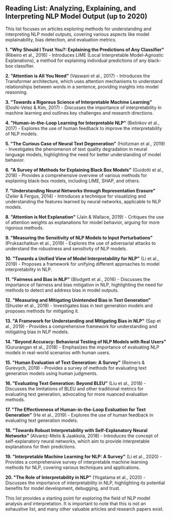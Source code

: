 ## Reading List: Analyzing, Explaining, and Interpreting NLP Model Output (up to 2020)

This list focuses on articles exploring methods for understanding and interpreting NLP model outputs, covering various aspects like model explainability, bias detection, and evaluation metrics.

**1. "Why Should I Trust You?: Explaining the Predictions of Any Classifier"** (Ribeiro et al., 2016) - Introduces LIME (Local Interpretable Model-Agnostic Explanations), a method for explaining individual predictions of any black-box classifier.

**2. "Attention is All You Need"** (Vaswani et al., 2017) - Introduces the Transformer architecture, which uses attention mechanisms to understand relationships between words in a sentence, providing insights into model reasoning.

**3. "Towards a Rigorous Science of Interpretable Machine Learning"** (Doshi-Velez & Kim, 2017) - Discusses the importance of interpretability in machine learning and outlines key challenges and research directions.

**4. "Human-in-the-Loop Learning for Interpretable NLP"** (Belinkov et al., 2017) - Explores the use of human feedback to improve the interpretability of NLP models.

**5. "The Curious Case of Neural Text Degeneration"** (Holtzman et al., 2019) - Investigates the phenomenon of text quality degradation in neural language models, highlighting the need for better understanding of model behavior.

**6. "A Survey of Methods for Explaining Black Box Models"** (Guidotti et al., 2018) - Provides a comprehensive overview of various methods for explaining black-box models, including LIME, SHAP, and others.

**7. "Understanding Neural Networks through Representation Erasure"** (Zeiler & Fergus, 2014) - Introduces a technique for visualizing and understanding the features learned by neural networks, applicable to NLP models.

**8. "Attention is Not Explanation"** (Jain & Wallace, 2019) - Critiques the use of attention weights as explanations for model behavior, arguing for more rigorous methods.

**9. "Measuring the Sensitivity of NLP Models to Input Perturbations"** (Pruksachatkun et al., 2019) - Explores the use of adversarial attacks to understand the robustness and sensitivity of NLP models.

**10. "Towards a Unified View of Model Interpretability for NLP"** (Li et al., 2019) - Proposes a framework for unifying different approaches to model interpretability in NLP.

**11. "Fairness and Bias in NLP"** (Blodgett et al., 2016) - Discusses the importance of fairness and bias mitigation in NLP, highlighting the need for methods to detect and address bias in model outputs.

**12. "Measuring and Mitigating Unintended Bias in Text Generation"** (Shuster et al., 2019) - Investigates bias in text generation models and proposes methods for mitigating it.

**13. "A Framework for Understanding and Mitigating Bias in NLP"** (Sap et al., 2019) - Provides a comprehensive framework for understanding and mitigating bias in NLP models.

**14. "Beyond Accuracy: Behavioral Testing of NLP Models with Real Users"** (Gururangan et al., 2018) - Emphasizes the importance of evaluating NLP models in real-world scenarios with human users.

**15. "Human Evaluation of Text Generation: A Survey"** (Reimers & Gurevych, 2019) - Provides a survey of methods for evaluating text generation models using human judgments.

**16. "Evaluating Text Generation: Beyond BLEU"** (Liu et al., 2018) - Discusses the limitations of BLEU and other traditional metrics for evaluating text generation, advocating for more nuanced evaluation methods.

**17. "The Effectiveness of Human-in-the-Loop Evaluation for Text Generation"** (He et al., 2019) - Explores the use of human feedback in evaluating text generation models.

**18. "Towards Robust Interpretability with Self-Explanatory Neural Networks"** (Alvarez-Melis & Jaakkola, 2018) - Introduces the concept of self-explanatory neural networks, which aim to provide interpretable explanations for their predictions.

**19. "Interpretable Machine Learning for NLP: A Survey"** (Li et al., 2020) - Provides a comprehensive survey of interpretable machine learning methods for NLP, covering various techniques and applications.

**20. "The Role of Interpretability in NLP"** (Yogatama et al., 2020) - Discusses the importance of interpretability in NLP, highlighting its potential benefits for model development, debugging, and trust.

This list provides a starting point for exploring the field of NLP model analysis and interpretation. It is important to note that this is not an exhaustive list, and many other valuable articles and research papers exist. 

